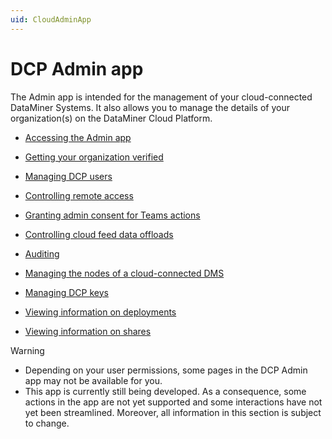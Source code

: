 ```yaml
---
uid: CloudAdminApp
---
```


# DCP Admin app

The Admin app is intended for the management of your cloud-connected DataMiner Systems. It also allows you to manage the details of your organization(s) on the DataMiner Cloud Platform.

- [Accessing the Admin app](xref:Accessing_the_Admin_app)

- [Getting your organization verified](xref:CloudConnectionVerification)

- [Managing DCP users](xref:Managing_DCP_users)

- [Controlling remote access](xref:Controlling_remote_access)

- [Granting admin consent for Teams actions](xref:Granting_admin_consent)

- [Controlling cloud feed data offloads](xref:Controlling_cloudfeed_data_offloads)

- [Auditing](xref:Auditing)

- [Managing the nodes of a cloud-connected DMS](xref:Managing_cloud-connected_nodes)

- [Managing DCP keys](xref:Managing_DCP_keys)

- [Viewing information on deployments](xref:Viewing_info_on_deployments)

- [Viewing information on shares](xref:Viewing_info_on_shares)

> [!WARNING]
>
> - Depending on your user permissions, some pages in the DCP Admin app may not be available for you.
> - This app is currently still being developed. As a consequence, some actions in the app are not yet supported and some interactions have not yet been streamlined. Moreover, all information in this section is subject to change.
